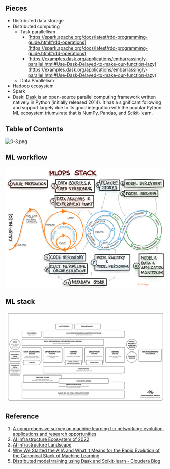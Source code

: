 ## Pieces

- Distributed data storage
- Distributed computing 
   - Task parallellism
      - [https://spark.apache.org/docs/latest/rdd-programming-guide.html#rdd-operations](https://spark.apache.org/docs/latest/rdd-programming-guide.html#rdd-operations)
      - [https://examples.dask.org/applications/embarrassingly-parallel.html#Use-Dask-Delayed-to-make-our-function-lazy](https://examples.dask.org/applications/embarrassingly-parallel.html#Use-Dask-Delayed-to-make-our-function-lazy)
   - Data Parallelism
- Hadoop ecosystem
- Spark
- Dask: [Dask](https://dask.org/) is an open-source parallel computing framework written natively in Python (initially released 2014). It has a significant following and support largely due to its good integration with the popular Python ML ecosystem triumvirate that is NumPy, Pandas, and Scikit-learn. 

## Table of Contents
![0-3.png](./images/0-3.png)

## ML workflow
![0-1.png](./images/0-1.png)

## ML stack
![0-2.png](./images/0-2.png)

## Reference

1. [A comprehensive survey on machine learning for networking: evolution, applications and research opportunities](https://rboutaba.cs.uwaterloo.ca/Papers/Journals/2018/BoutabaJISA18.pdf)
2. [AI Infrastructure Ecosystem of 2022](https://ai-infrastructure.org/ai-infrastructure-ecosystem-report-of-2022/)
3. [AI Infrastructure Landscape](https://ai-infrastructure.org/ai-infrastructure-landscape/)
4. [Why We Started the AIIA and What It Means for the Rapid Evolution of the Canonical Stack of Machine Learning](https://ai-infrastructure.org/why-we-started-the-aiia-and-what-it-means-for-the-rapid-evolution-of-the-canonical-stack-of-machine-learning/)
5. [Distributed model training using Dask and Scikit-learn - Cloudera Blog](https://blog.cloudera.com/distributed-model-training-using-dask-and-scikit-learn/)
